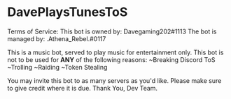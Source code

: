 # DavePlaysTunesToS

Terms of Service: 
This bot is owned by: 
Davegaming202#1113
The bot is managed by: 
.Athena_Rebel.#0117

This is a music bot, served to play music for entertainment only. This bot is not to be used for **ANY** of the following reasons: 
~Breaking Discord ToS
~Trolling
~Raiding
~Token Stealing

You may invite this bot to as many servers as you'd like. 
Please make sure to give credit where it is due. 
Thank You, 
Dev Team.
